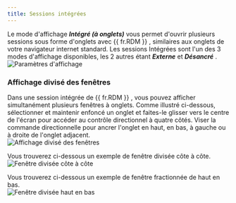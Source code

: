 ```yaml
---
title: Sessions intégrées
---
```

Le mode d&apos;affichage ***Intégré (à onglets)*** vous permet d&apos;ouvrir plusieurs sessions sous forme d&apos;onglets avec {{ fr.RDM }} , similaires aux onglets de votre navigateur internet standard. Les sessions Intégrées sont l&apos;un des 3 modes d&apos;affichage disponibles, les 2 autres étant ***Externe*** et ***Désancré*** .  
![Paramètres d'affichage](/img/fr/rdm/windows/clip11186.png) 

### Affichage divisé des fenêtres 

Dans une session intégrée de {{ fr.RDM }} , vous pouvez afficher simultanément plusieurs fenêtres à onglets. Comme illustré ci-dessous, sélectionner et maintenir enfoncé un onglet et faites-le glisser vers le centre de l&apos;écran pour accéder au contrôle directionnel à quatre côtés. Viser la commande directionnelle pour ancrer l&apos;onglet en haut, en bas, à gauche ou à droite de l&apos;onglet adjacent.  
![Affichage divisé des fenêtres](/img/fr/rdm/windows/clip11187.png) 

Vous trouverez ci-dessous un exemple de fenêtre divisée côte à côte.  
![Fenêtre divisée côte à côte](/img/fr/rdm/windows/clip11188.png) 

Vous trouverez ci-dessous un exemple de fenêtre fractionnée de haut en bas.  
![Fenêtre divisée haut en bas](/img/fr/rdm/windows/clip11189.png) 

